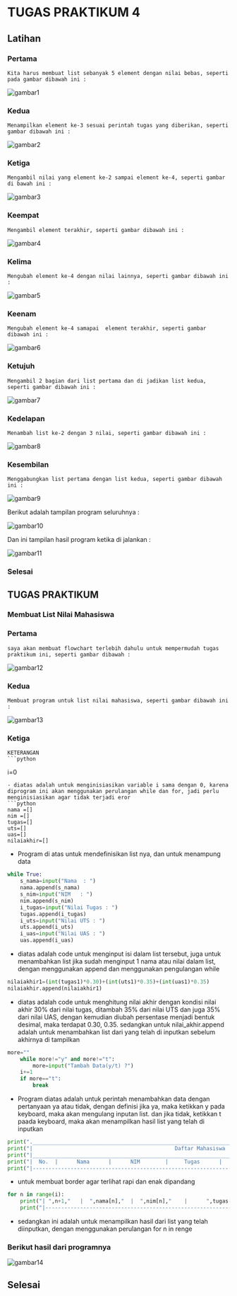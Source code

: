 # TUGAS PRAKTIKUM 4
## Latihan
### Pertama 
    Kita harus membuat list sebanyak 5 element dengan nilai bebas, seperti pada gambar dibawah ini :
![gambar1](ss/ss1.png)
### Kedua 
    Menampilkan element ke-3 sesuai perintah tugas yang diberikan, seperti gambar dibawah ini :
![gambar2](ss/ss2.png)
### Ketiga
    Mengambil nilai yang element ke-2 sampai element ke-4, seperti gambar di bawah ini :
![gambar3](ss/ss3.png)
### Keempat
    Mengambil element terakhir, seperti gambar dibawah ini :
![gambar4](ss/ss4.png)
### Kelima
    Mengubah element ke-4 dengan nilai lainnya, seperti gambar dibawah ini :
![gambar5](ss/ss5.png)
### Keenam
    Mengubah element ke-4 samapai  element terakhir, seperti gambar dibawah ini :
![gambar6](ss/ss6.png)
### Ketujuh
    Mengambil 2 bagian dari list pertama dan di jadikan list kedua, seperti gambar dibawah ini :
![gambar7](ss/ss7.png)
### Kedelapan
    Menambah list ke-2 dengan 3 nilai, seperti gambar dibawah ini :
![gambar8](ss/ss8.png)
### Kesembilan 
    Menggabungkan list pertama dengan list kedua, seperti gambar dibawah ini :
![gambar9](ss/ss9.png)

Berikut adalah tampilan program seluruhnya :

![gambar10](ss/ss10.png)

Dan ini tampilan hasil program ketika di jalankan :

![gambar11](ss/ss11.png)

### Selesai

## TUGAS PRAKTIKUM

### Membuat List Nilai Mahasiswa
### Pertama 
    saya akan membuat flowchart terlebih dahulu untuk mempermudah tugas praktikum ini, seperti gambar dibawah :
![gambar12](ss/ss12.png)
### Kedua 
    Membuat program untuk list nilai mahasiswa, seperti gambar dibawah ini :
![gambar13](ss/ss13.png)
### Ketiga
    KETERANGAN
    ```python 
i=0
```
- diatas adalah untuk menginisiasikan variable i sama dengan 0, karena diprogram ini akan menggunakan perulangan while dan for, jadi perlu menginisiasikan agar tidak terjadi eror
```python
nama =[]
nim =[]
tugas=[]
uts=[]
uas=[]
nilaiakhir=[]
```
- Program di atas untuk mendefinisikan list nya, dan untuk menampung data
```python 
while True:
    s_nama=input("Nama  : ")
    nama.append(s_nama)
    s_nim=input("NIM   : ")
    nim.append(s_nim)
    i_tugas=input("Nilai Tugas : ")
    tugas.append(i_tugas)
    i_uts=input("Nilai UTS : ")
    uts.append(i_uts)
    i_uas=input("Nilai UAS : ")
    uas.append(i_uas)
```
    
- diatas adalah code untuk menginput isi dalam list tersebut, juga untuk menambahkan list jika sudah menginput 1 nama atau nilai dalam list, dengan menggunakan append dan menggunakan pengulangan while

```python
nilaiakhir1=(int(tugas1)*0.30)+(int(uts1)*0.35)+(int(uas1)*0.35)
nilaiakhir.append(nilaiakhir1)
```
- diatas adalah code untuk menghitung nilai akhir dengan kondisi nilai akhir 30% dari nilai tugas, ditambah 35% dari nilai UTS dan juga 35% dari nilai UAS, dengan kemudian diubah persentase menjadi bentuk desimal, maka terdapat 0.30, 0.35. sedangkan untuk nilai_akhir.append adalah untuk menambahkan list dari yang telah di inputkan sebelum akhirnya di tampilkan

```python
more=""
    while more!="y" and more!="t":
        more=input("Tambah Data(y/t) ?")
    i+=1
    if more=="t":
        break
```
- Program diatas adalah untuk perintah menambahkan data dengan pertanyaan ya atau tidak, dengan definisi jika ya, maka ketikkan y pada keyboard, maka akan mengulang inputan list. dan jika tidak, ketikkan t paada keyboard, maka akan menampilkan hasil list yang telah di inputkan
```python
print("._____________________________________________________________________________________________________________.")
print("|                                             Daftar Mahasiswa                                                |")
print("|_____________________________________________________________________________________________________________|")
print("|  No.  |      Nama      |      NIM        |     Tugas      |      UTS      |      UAS      |      Akhir      |")
print("|-------------------------------------------------------------------------------------------------------------|")
```
- untuk membuat border agar terlihat rapi dan enak dipandang
```python
for n in range(i):
    print("| ",n+1,"   |  ",nama[n],"  |  ",nim[n],"    |      ",tugas[n],"      |      ",uts[n],"     |     ",uas[n],"      |    ",nilaiakhir[n],"      |")
    print("|-------------------------------------------------------------------------------------------------------------|")
```
- sedangkan ini adalah untuk menampilkan hasil dari list yang telah diinputkan, dengan menggunakan perulangan for n in renge
### Berikut hasil dari programnya
![gambar14](ss/ss14.png)
## Selesai


